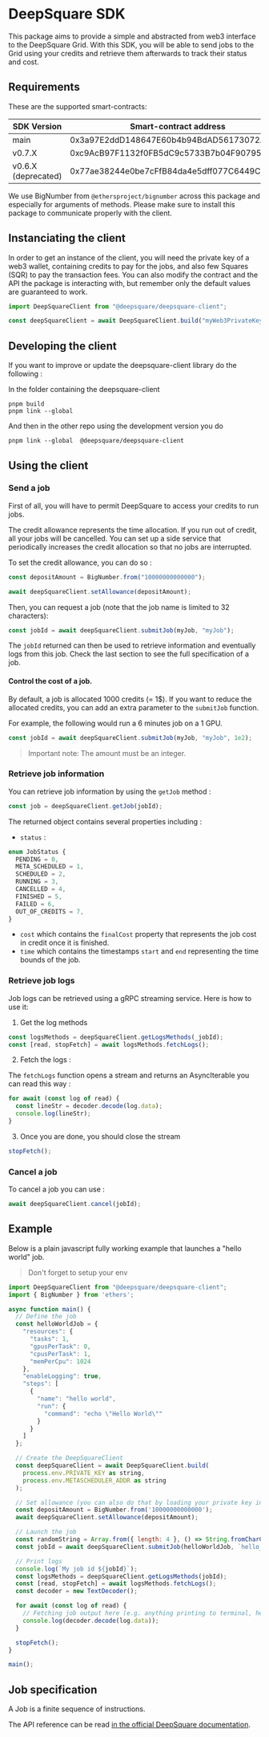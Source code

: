 # DeepSquare SDK

This package aims to provide a simple and abstracted from web3 interface to the DeepSquare Grid. With this SDK, you will
be able to send jobs to the Grid using your credits and retrieve them afterwards to track their status and cost.

## Requirements

These are the supported smart-contracts:

| SDK Version         | Smart-contract address                     |
| ------------------- | ------------------------------------------ |
| main                | 0x3a97E2ddD148647E60b4b94BdAD56173072Aa925 |
| v0.7.X              | 0xc9AcB97F1132f0FB5dC9c5733B7b04F9079540f0 |
| v0.6.X (deprecated) | 0x77ae38244e0be7cFfB84da4e5dff077C6449C922 |

We use BigNumber from `@ethersproject/bignumber` across this package and especially for arguments of methods. Please make
sure to install this package to communicate properly with the client.

## Instanciating the client

In order to get an instance of the client, you will need the private key of a web3 wallet, containing credits to pay for
the jobs, and also few Squares (SQR) to pay the transaction fees. You can also modify the contract and the API the
package is interacting with, but remember only the default values are guaranteed to work.

```typescript
import DeepSquareClient from "@deepsquare/deepsquare-client";

const deepSquareClient = await DeepSquareClient.build("myWeb3PrivateKey");
```

## Developing the client

If you want to improve or update the deepsquare-client library do the following :

In the folder containing the deepsquare-client

```
pnpm build
pnpm link --global
```

And then in the other repo using the development version you do

```
pnpm link --global  @deepsquare/deepsquare-client
```

## Using the client

### Send a job

First of all, you will have to permit DeepSquare to access your credits to run jobs.

The credit allowance represents the time allocation. If you run out of credit, all your jobs will be cancelled.
You can set up a side service that periodically increases the credit allocation so that no jobs are interrupted.

To set the credit allowance, you can do so :

```typescript
const depositAmount = BigNumber.from("10000000000000");

await deepSquareClient.setAllowance(depositAmount);
```

Then, you can request a job (note that the job name is limited to 32 characters):

```typescript
const jobId = await deepSquareClient.submitJob(myJob, "myJob");
```

The `jobId` returned can then be used to retrieve information and eventually logs from this job.
Check the last section to see the full specification of a job.

#### Control the cost of a job.

By default, a job is allocated 1000 credits (= 1$). If you want to reduce the allocated credits, you can add an extra parameter to the `submitJob` function.

For example, the following would run a 6 minutes job on a 1 GPU.

```typescript
const jobId = await deepSquareClient.submitJob(myJob, "myJob", 1e2);
```

> Important note: The amount must be an integer.

### Retrieve job information

You can retrieve job information by using the `getJob` method :

```typescript
const job = deepSquareClient.getJob(jobId);
```

The returned object contains several properties including :

- `status` :

```typescript
enum JobStatus {
  PENDING = 0,
  META_SCHEDULED = 1,
  SCHEDULED = 2,
  RUNNING = 3,
  CANCELLED = 4,
  FINISHED = 5,
  FAILED = 6,
  OUT_OF_CREDITS = 7,
}
```

- `cost` which contains the `finalCost` property that represents the job cost in credit once it is finished.
- `time` which contains the timestamps `start` and `end` representing the time bounds of the job.

### Retrieve job logs

Job logs can be retrieved using a gRPC streaming service.
Here is how to use it:

1. Get the log methods

```typescript
const logsMethods = deepSquareClient.getLogsMethods(_jobId);
const [read, stopFetch] = await logsMethods.fetchLogs();
```

2. Fetch the logs :

The `fetchLogs` function opens a stream and returns an AsyncIterable you can read this way :

```typescript
for await (const log of read) {
  const lineStr = decoder.decode(log.data);
  console.log(lineStr);
}
```

3. Once you are done, you should close the stream

```typescript
stopFetch();
```

### Cancel a job

To cancel a job you can use :

```typescript
await deepSquareClient.cancel(jobId);
```

## Example

Below is a plain javascript fully working example that launches a "hello world" job.

> Don't forget to setup your env

```javascript
import DeepSquareClient from "@deepsquare/deepsquare-client";
import { BigNumber } from 'ethers';

async function main() {
  // Define the job
  const helloWorldJob = {
    "resources": {
      "tasks": 1,
      "gpusPerTask": 0,
      "cpusPerTask": 1,
      "memPerCpu": 1024
    },
    "enableLogging": true,
    "steps": [
      {
        "name": "hello world",
        "run": {
          "command": "echo \"Hello World\""
        }
      }
    ]
  };

  // Create the DeepSquareClient
  const deepSquareClient = await DeepSquareClient.build(
    process.env.PRIVATE_KEY as string,
    process.env.METASCHEDULER_ADDR as string
  );

  // Set allowance (you can also do that by loading your private key in metamask add head to https://app.deepsquare.run)
  const depositAmount = BigNumber.from('10000000000000');
  await deepSquareClient.setAllowance(depositAmount);

  // Launch the job
  const randomString = Array.from({ length: 4 }, () => String.fromCharCode(65 + Math.floor(Math.random() * 26))).join('');
  const jobId = await deepSquareClient.submitJob(helloWorldJob, `hello_world_${randomString}`);

  // Print logs
  console.log(`My job id ${jobId}`);
  const logsMethods = deepSquareClient.getLogsMethods(jobId);
  const [read, stopFetch] = await logsMethods.fetchLogs();
  const decoder = new TextDecoder();

  for await (const log of read) {
    // Fetching job output here (e.g. anything printing to terminal, here Hello World)
    console.log(decoder.decode(log.data));
  }

  stopFetch();
}

main();
```

## Job specification

A Job is a finite sequence of instructions.

The API reference can be read [in the official DeepSquare documentation](https://docs.deepsquare.run/workflow/workflow-api-reference/job).
